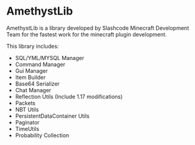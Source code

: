 # AmethystLib
AmethystLib is a library developed by Slashcode Minecraft Development Team for the fastest work for the minecraft plugin development. 

This library includes:
 - SQL/YML/MYSQL Manager
 - Command Manager
 - Gui Manager
 - Item Builder
 - Base64 Serializer
 - Chat Manager
 - Reflection Utils (Include 1.17 modifications)
 - Packets
 - NBT Utils
 - PersistentDataContainer Utils
 - Paginator
 - TimeUtils
 - Probability Collection